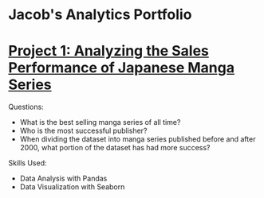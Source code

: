 # Jacob's Analytics Portfolio

# [Project 1: Analyzing the Sales Performance of Japanese Manga Series](https://github.com/jaymendoza1014/best_selling_manga/blob/main/best_selling_manga_research_project.ipynb.ipynb.ipynb)

Questions:
* What is the best selling manga series of all time?
* Who is the most successful publisher?
* When dividing the dataset into manga series published before and after 2000, what portion of the dataset has had more success?

Skills Used:
* Data Analysis with Pandas
* Data Visualization with Seaborn
